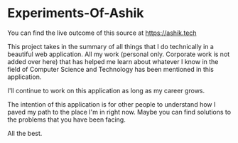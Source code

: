 # Experiments-Of-Ashik

You can find the live outcome of this source at https://ashik.tech

This project takes in the summary of all things that I do technically in a beautiful web application. 
All my work (personal only. Corporate work is not added over here) that has helped me learn about whatever I know in the field of Computer Science and Technology has been mentioned in this application. 

I'll continue to work on this application as long as my career grows. 

The intention of this application is for other people to understand how I paved my path to the place I'm in right now. Maybe you can find solutions to the problems that you have been facing. 

All the best. 
